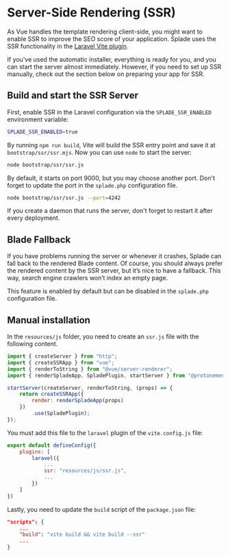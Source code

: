 # Server-Side Rendering (SSR)

As Vue handles the template rendering client-side, you might want to enable SSR to improve the SEO score of your application. Splade uses the SSR functionality in the [Laravel Vite plugin](https://laravel.com/docs/9.x/vite#ssr).

If you've used the automatic installer, everything is ready for you, and you can start the server almost immediately. However, if you need to set up SSR manually, check out the section below on preparing your app for SSR.

## Build and start the SSR Server

First, enable SSR in the Laravel configuration via the `SPLADE_SSR_ENABLED` environment variable:

```bash
SPLADE_SSR_ENABLED=true
```

By running `npm run build`, Vite will build the SSR entry point and save it at `bootstrap/ssr/ssr.mjs`. Now you can use `node` to start the server:

```bash
node bootstrap/ssr/ssr.js
```

By default, it starts on port 9000, but you may choose another port. Don't forget to update the port in the `splade.php` configuration file.

```bash
node bootstrap/ssr/ssr.js --port=4242
```

If you create a daemon that runs the server, don't forget to restart it after every deployment.

## Blade Fallback

If you have problems running the server or whenever it crashes, Splade can fall back to the rendered Blade content. Of course, you should always prefer the rendered content by the SSR server, but it’s nice to have a fallback. This way, search engine crawlers won’t index an empty page.

This feature is enabled by default but can be disabled in the `splade.php` configuration file.

## Manual installation

In the `resources/js` folder, you need to create an `ssr.js` file with the following content.

```js
import { createServer } from "http";
import { createSSRApp } from "vue";
import { renderToString } from "@vue/server-renderer";
import { renderSpladeApp, SpladePlugin, startServer } from "@protonemedia/laravel-splade";

startServer(createServer, renderToString, (props) => {
    return createSSRApp({
        render: renderSpladeApp(props)
    })
        .use(SpladePlugin);
});
```

You must add this file to the `laravel` plugin of the `vite.config.js` file:

```js
export default defineConfig({
    plugins: [
        laravel({
            ...
            ssr: "resources/js/ssr.js",
            ...
        })
    ]
})
```

Lastly, you need to update the `build` script of the `package.json` file:

```json
"scripts": {
    ...
    "build": "vite build && vite build --ssr"
    ...
}
```